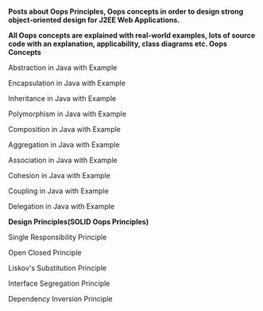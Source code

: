 **Posts about Oops Principles, Oops concepts in order to design strong object-oriented design for J2EE Web Applications.**

**All Oops concepts are explained with real-world examples, lots of source code with an explanation, applicability, class diagrams etc.
Oops Concepts**

Abstraction in Java with Example

Encapsulation in Java with Example

Inheritance in Java with Example

Polymorphism in Java with Example

Composition in Java with Example

Aggregation in Java with Example

Association in Java with Example

Cohesion in Java with Example

Coupling in Java with Example

Delegation in Java with Example



**Design Principles(SOLID Oops Principles)**

Single Responsibility Principle

Open Closed Principle

Liskov's Substitution Principle

Interface Segregation Principle

Dependency Inversion Principle

